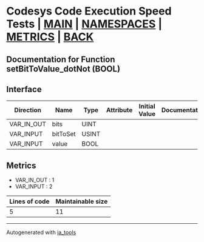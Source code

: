 # Codesys Code Execution Speed Tests | [MAIN] | [NAMESPACES] | [METRICS] | [BACK]  

## Documentation for Function setBitToValue_dotNot (BOOL)  

## Interface  

| Direction | Name | Type | Attribute | Initial Value | Documentation |
| --------- | ---- | ---- | --------- | ------------- | ------------- |
| VAR_IN_OUT | bits | UINT |  |  |  |  
| VAR_INPUT | bitToSet | USINT |  |  |  |  
| VAR_INPUT | value | BOOL |  |  |  |  


## Metrics  

- VAR_IN_OUT : 1
- VAR_INPUT : 2

| Lines of code | Maintainable size |
| ------------- | ----------------- |
| 5 | 11 |

---
Autogenerated with [ia_tools](https://github.com/tkucic/ia_tools)  

[MAIN]: ../../../../index.md
[NAMESPACES]: ../../nsList.md
[METRICS]: ../../../metrics.md
[BACK]: ../nsMain.md
